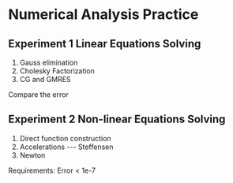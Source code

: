 # Numerical Analysis Practice

## Experiment 1 Linear Equations Solving
1. Gauss elimination
2. Cholesky Factorization
3. CG and GMRES

Compare the error

## Experiment 2 Non-linear Equations Solving
1. Direct function construction
2. Accelerations --- Steffensen
3. Newton

Requirements: Error < 1e-7

